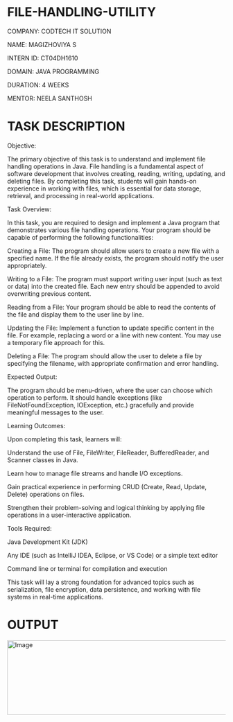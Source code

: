 # FILE-HANDLING-UTILITY
COMPANY: CODTECH IT SOLUTION

NAME: MAGIZHOVIYA S

INTERN ID: CT04DH1610

DOMAIN: JAVA PROGRAMMING

DURATION: 4 WEEKS

MENTOR: NEELA SANTHOSH

# TASK DESCRIPTION
Objective:

The primary objective of this task is to understand and implement file handling operations in Java. File handling is a fundamental aspect of software development that involves creating, reading, writing, updating, and deleting files. By completing this task, students will gain hands-on experience in working with files, which is essential for data storage, retrieval, and processing in real-world applications.

Task Overview:

In this task, you are required to design and implement a Java program that demonstrates various file handling operations. Your program should be capable of performing the following functionalities:

Creating a File:
The program should allow users to create a new file with a specified name. If the file already exists, the program should notify the user appropriately.

Writing to a File:
The program must support writing user input (such as text or data) into the created file. Each new entry should be appended to avoid overwriting previous content.

Reading from a File:
Your program should be able to read the contents of the file and display them to the user line by line.

Updating the File:
Implement a function to update specific content in the file. For example, replacing a word or a line with new content. You may use a temporary file approach for this.

Deleting a File:
The program should allow the user to delete a file by specifying the filename, with appropriate confirmation and error handling.

Expected Output:

The program should be menu-driven, where the user can choose which operation to perform. It should handle exceptions (like FileNotFoundException, IOException, etc.) gracefully and provide meaningful messages to the user.

Learning Outcomes:

Upon completing this task, learners will:

Understand the use of File, FileWriter, FileReader, BufferedReader, and Scanner classes in Java.

Learn how to manage file streams and handle I/O exceptions.

Gain practical experience in performing CRUD (Create, Read, Update, Delete) operations on files.

Strengthen their problem-solving and logical thinking by applying file operations in a user-interactive application.

Tools Required:

Java Development Kit (JDK)

Any IDE (such as IntelliJ IDEA, Eclipse, or VS Code) or a simple text editor

Command line or terminal for compilation and execution

This task will lay a strong foundation for advanced topics such as serialization, file encryption, data persistence, and working with file systems in real-time applications.

# OUTPUT

<img width="617" height="172" alt="Image" src="https://github.com/user-attachments/assets/e639cb96-13ac-4003-83c7-ffddcb40b956"/>
